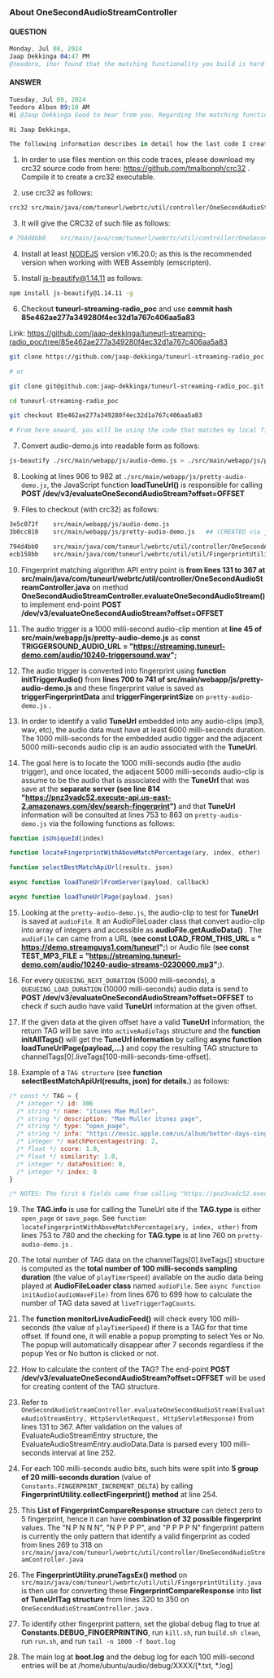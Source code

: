 ### About OneSecondAudioStreamController

#### QUESTION

```s
Monday, Jul 08, 2024
Jaap Dekkinga 04:47 PM
@teodoro, ihor found that the matching functionality you build is hard-coded at this point. Can you direct him where you coded the actual matching interaction?
```

#### ANSWER

```s
Tuesday, Jul 09, 2024
Teodoro Albon 09:10 AM
Hi @Jaap Dekkinga Good to hear from you. Regarding the matching functionality, I will create a small document how the fingerprint matching is currently implemented for POST /dev/v3/evaluateOneSecondAudioStream API asap.
```

```s
Hi Jaap Dekkinga,

The following information describes in detail how the last code I created for detecting the embedded TuneUrl information on any MP3, WAV, ETC audio clips follows:
```

1. In order to use files mention on this code traces, please download my crc32 source code from here: https://github.com/tmalbonph/crc32 . Compile it to create a crc32 executable.

2. use crc32 as follows:

```bash
crc32 src/main/java/com/tuneurl/webrtc/util/controller/OneSecondAudioStreamController.java
```

3. It will give the CRC32 of such file as follows:

```bash
# 794d4bb0    src/main/java/com/tuneurl/webrtc/util/controller/OneSecondAudioStreamController.java
```

4. Install at least [NODEJS](https://nodejs.org/en/download/package-manager) version v16.20.0; as this is the recommended version when working with WEB Assembly (emscripten).

5. Install js-beautify@1.14.11 as follows:

```bash
npm install js-beautify@1.14.11 -g
```

6. Checkout **tuneurl-streaming-radio_poc** and use **commit hash 85e462ae277a349280f4ec32d1a767c406aa5a83**

  Link: https://github.com/jaap-dekkinga/tuneurl-streaming-radio_poc/tree/85e462ae277a349280f4ec32d1a767c406aa5a83

```bash
git clone https://github.com/jaap-dekkinga/tuneurl-streaming-radio_poc.git

# or

git clone git@github.com:jaap-dekkinga/tuneurl-streaming-radio_poc.git

cd tuneurl-streaming-radio_poc

git checkout 85e462ae277a349280f4ec32d1a767c406aa5a83

# From here onward, you will be using the code that matches my local files for TuneUrl-POC
```

7. Convert audio-demo.js into readable form as follows:

```bash
js-beautify ./src/main/webapp/js/audio-demo.js > ./src/main/webapp/js/pretty-audio-demo.js
```

8. Looking at lines 906 to 982 at `./src/main/webapp/js/pretty-audio-demo.js`, the JavaScript function **loadTuneUrl()** is responsible for calling **POST /dev/v3/evaluateOneSecondAudioStream?offset=OFFSET**

9. Files to checkout (with crc32) as follows:

```bash
3e5c072f    src/main/webapp/js/audio-demo.js
3b0cc818    src/main/webapp/js/pretty-audio-demo.js   ## (CREATED via js-beautify)

794d4bb0    src/main/java/com/tuneurl/webrtc/util/controller/OneSecondAudioStreamController.java
ecb158bb    src/main/java/com/tuneurl/webrtc/util/util/FingerprintUtility.java

```

10. Fingerprint matching algorithm API entry point is **from lines 131 to 367 at src/main/java/com/tuneurl/webrtc/util/controller/OneSecondAudioStreamController.java** on method **OneSecondAudioStreamController.evaluateOneSecondAudioStream()** to implement end-point **POST /dev/v3/evaluateOneSecondAudioStream?offset=OFFSET**

11. The audio trigger is a 1000 milli-second audio-clip mention at **line 45 of src/main/webapp/js/pretty-audio-demo.js**
as **const TRIGGERSOUND_AUDIO_URL = "https://streaming.tuneurl-demo.com/audio/10240-triggersound.wav";**

12. The audio trigger is converted into fingerprint using **function initTriggerAudio()** from **lines 700 to 741 of src/main/webapp/js/pretty-audio-demo.js** and these fingerprint value is saved as **triggerFingerprintData** and **triggerFingerprintSize** on `pretty-audio-demo.js` .

13. In order to identify a valid **TuneUrl** embedded into any audio-clips (mp3, wav, etc), the audio data must have at least 6000 milli-seconds duration. The 1000 milli-seconds for the embedded audio tigger and the adjacent 5000 milli-seconds audio clip is an audio associated with the **TuneUrl**.

14. The goal here is to locate the 1000 milli-seconds audio (the audio trigger), and once located, the adjacent 5000 milli-seconds audio-clip is assume to be the audio that is associated with the **TuneUrl** that was save at the **separate server (see line 814 "https://pnz3vadc52.execute-api.us-east-2.amazonaws.com/dev/search-fingerprint")** and that **TuneUrl** information will be consulted at lines 753 to 863 on `pretty-audio-demo.js` via the following functions as follows:

```JavaScript
function isUniqueId(index)

function locateFingerprintWithAboveMatchPercentage(ary, index, other)

function selectBestMatchApiUrl(results, json)

async function loadTuneUrlFromServer(payload, callback)

async function loadTuneUrlPage(payload, json)

```

15. Looking at the `pretty-audio-demo.js`, the audio-clip to test for **TuneUrl** is saved at `audioFile`. It an AudioFileLoader class that convert audio-clip into array of integers and accessible as **audioFile.getAudioData()** . The `audioFile` can came from a URL (**see const LOAD_FROM_THIS_URL = " https://demo.streamguys1.com/tuneurl";**) or Audio file (**see const TEST_MP3_FILE = "https://streaming.tuneurl-demo.com/audio/10240-audio-streams-0230000.mp3";**).


16. For every `QUEUEING_NEXT_DURATION` (5000 milli-seconds), a `QUEUEING_LOAD_DURATION` (10000 milli-seconds) audio data is send to **POST /dev/v3/evaluateOneSecondAudioStream?offset=OFFSET** to check if such audio have valid **TuneUrl** information at the given offset.

17. If the given data at the given offset have a valid **TuneUrl** information, the return TAG will be save into `activeAudioTags` structure and the **function initAllTags()** will get the **TuneUrl information** by calling **async function loadTuneUrlPage(payload,...)** and copy the resulting TAG structure to channelTags[0].liveTags[100-milli-seconds-time-offset].

18. Example of a `TAG structure` (see **function selectBestMatchApiUrl(results, json) for details.**) as follows:

```JavaScript
/* const */ TAG = {
  /* integer */ id: 306
  /* string */ name: "itunes Mae Muller",
  /* string */ description: "Mae Muller itunes page",
  /* string */ type: "open_page",
  /* string */ info: "https://music.apple.com/us/album/better-days-single/1585274078",
  /* integer */ matchPercentagestring: 2,
  /* float */ score: 1.0,
  /* float */ similarity: 1.0,
  /* integer */ dataPosition: 0,
  /* integer */ index: 0
}

/* NOTES: The first 6 fields came from calling "https://pnz3vadc52.execute-api.us-east-2.amazonaws.com/dev/search-fingerprint", while score, similarity, dataPosition, index were added by function initAllTags() */
```

19. The **TAG.info** is use for calling the TuneUrl site if the **TAG.type** is either `open_page` or `save_page`. See `function locateFingerprintWithAboveMatchPercentage(ary, index, other)` from lines 753 to 780 and the checking for **TAG.type** is at line 760 on `pretty-audio-demo.js` .

20. The total number of TAG data on the channelTags[0].liveTags[] structure is computed as the **total number of 100 milli-seconds sampling duration** (the value of `playTimerSpeed`) available on the audio data being played at **AudioFileLoader class** named `audioFile`. See `async function initAudio(audioWaveFile)` from lines 676 to 699 how to calculate the number of TAG data saved at `liveTriggerTagCounts`.

21. The **function monitorLiveAudioFeed()** will check every 100 milli-seconds (the value of `playTimerSpeed`) if there is a TAG for that time offset. If found one, it will enable a popup prompting to select Yes or No. The popup will automatically disappear after 7 seconds regardless if the popup Yes or No button is clicked or not.

22. How to calculate the content of the TAG? The end-point **POST /dev/v3/evaluateOneSecondAudioStream?offset=OFFSET** will be used for creating content of the TAG structure.

23. Refer to `OneSecondAudioStreamController.evaluateOneSecondAudioStream(EvaluateAudioStreamEntry, HttpServletRequest, HttpServletResponse)` from lines 131 to 367. After validation on the values of EvaluateAudioStreamEntry structure, the EvaluateAudioStreamEntry.audioData.Data is parsed every 100 milli-seconds interval at line 252.

24. For each 100 milli-seconds audio bits, such bits were split into **5 group of 20 milli-seconds duration** (value of `Constants.FINGERPRINT_INCREMENT_DELTA`) by calling **FingerprintUtility.collectFingerprint() method** at line 254.

25. This **List of FingerprintCompareResponse structure** can detect zero to 5 fingerprint, hence it can have **combination of 32 possible fingerprint** values. The "N P N N N", "N P P P P", and "P P P P N" fingerprint pattern is currently the only pattern that identify a valid fingerprint as coded from lines 269 to 318 on `src/main/java/com/tuneurl/webrtc/util/controller/OneSecondAudioStreamController.java`

26. The **FingerprintUtility.pruneTagsEx() method** on `src/main/java/com/tuneurl/webrtc/util/util/FingerprintUtility.java` is then use for converting these **FingerprintCompareResponse** into **list of TuneUrlTag structure** from lines 320 to 350 on `OneSecondAudioStreamController.java` .

27. To identify other fingerprint pattern, set the global debug flag to true at **Constants.DEBUG_FINGERPRINTING**, run `kill.sh`, run `build.sh clean`, run `run.sh`, and run `tail -n 1000 -f boot.log`

28. The main log at **boot.log** and the debug log for each 100 milli-second entries will be at /home/ubuntu/audio/debug/XXXX/[*.txt, *.log]

